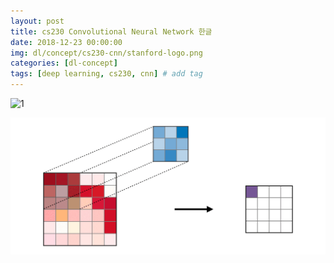 ```yaml
---
layout: post
title: cs230 Convolutional Neural Network 한글
date: 2018-12-23 00:00:00
img: dl/concept/cs230-cnn/stanford-logo.png
categories: [dl-concept] 
tags: [deep learning, cs230, cnn] # add tag
---
```


![1](https://stanford.edu/~shervine/images/convolution-layer-a.png)

![2](../assets/img/dl/concept/cs230-cnn/convolution-layer-a.png)